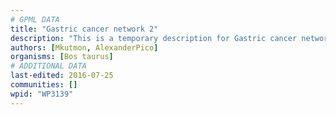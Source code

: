 ```yaml
---
# GPML DATA
title: "Gastric cancer network 2"
description: "This is a temporary description for Gastric cancer network 2"
authors: [Mkutmon, AlexanderPico]
organisms: [Bos taurus]
# ADDITIONAL DATA
last-edited: 2016-07-25
communities: []
wpid: "WP3139"
---
```

